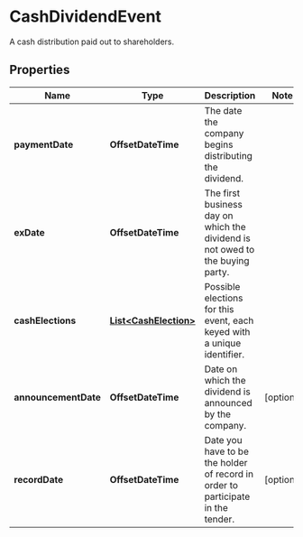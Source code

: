 

# CashDividendEvent

A cash distribution paid out to shareholders.

## Properties

Name | Type | Description | Notes
------------ | ------------- | ------------- | -------------
**paymentDate** | **OffsetDateTime** | The date the company begins distributing the dividend. | 
**exDate** | **OffsetDateTime** | The first business day on which the dividend is not owed to the buying party. | 
**cashElections** | [**List&lt;CashElection&gt;**](CashElection.md) | Possible elections for this event, each keyed with a unique identifier. | 
**announcementDate** | **OffsetDateTime** | Date on which the dividend is announced by the company. |  [optional]
**recordDate** | **OffsetDateTime** | Date you have to be the holder of record in order to participate in the tender. |  [optional]



